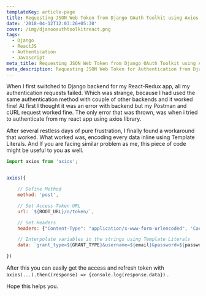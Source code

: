 ```yaml
---
templateKey: article-page
title: Requesting JSON Web Token from Django OAuth Toolkit using Axios
date: '2018-04-12T12:03:26+05:30'
cover: /img/djanooauthtoolkitreact.png
tags:
  - Django
  - ReactJS
  - Authentication
  - Javascript
meta_title: Requesting JSON Web Token from Django OAuth Toolkit using Axios
meta_description: Requesting JSON Web Token for Authentication from Django OAuth Toolkit using Axios in your Javascript app.
---
```

When I first switched to Django backend for my React-Redux app, all my authentication requests failed. Which was strange, because I had used the same authentication method with couple of other backends and it worked fine! At first I thought it was an error with backend but my Postman and cURL request worked fine. The only error that was thrown, was when i tried to authenticate from my react app using axios library.

After several restless days of pure frustration, I finally found a workaround that worked. What worked was, encoding every data inline using Template Literals. And If you are facing similar problem as me, this piece of code might be useful to you as well.

```javascript
import axios from 'axios';


axios({

    // Define Method
    method: 'post',

    // Set Access Token URL
    url: `${ROOT_URL}/o/token/`,

    // Set Headers
    headers: {"Content-Type": "application/x-www-form-urlencoded", 'Cache-Control': "no-cache"},

    // Interpolate variables in the strings using Template Literals
    data: `grant_type=${GRANT_TYPE}&username=${email}&password=${password}&client_id=${CLIENT_ID}&client_secret=${CLIENT_SECRET}`

})
```

After this you can easily get the access and refresh token with `axios(...).then((response) => {console.log(response.data})` .

Hope this helps you.

